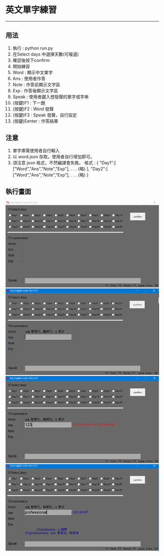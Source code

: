 # 英文單字練習
___
## 用法
1. 執行 : python run.py
2. 在Select days 中選擇天數(可複選)
3. 確認後按下confirm
4. 開始練習
5. Word  : 顯示中文單字 
6. Ans   : 使用者作答
7. Note  : 作答前顯示文字區
8. Exp   : 作答後顯示文字區
9. Speak : 使用者鍵入想發聲的單字或字串
10. (按鍵)F1 : 下一題
11. (按鍵)F2 : Word 發聲
12. (按鍵)F3 : Speak 發聲，自行設定
13. (按鍵)Eenter : 作答結果

## 注意
1. 單字庫需使用者自行輸入
2. 以 word.json 存取，使用者自行增加即可。
3. 須注意 json 格式，不然編譯會失敗。
格式 : 
{
	"Day1":[
		["Word","Ans","Note","Exp"],
		.
		.
		.
		(略)
	],
	"Day2":[
		["Word","Ans","Note","Exp"],
	.
	.
	.
	(略)
}

## 執行畫面
![](1.PNG)
![](2.PNG)
![](3.PNG)
![](4.PNG)